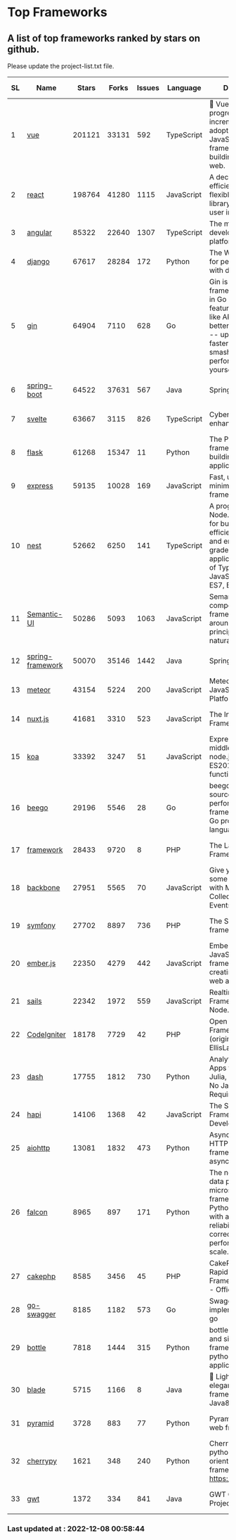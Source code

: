 # Top Frameworks
## A list of top frameworks ranked by stars on github.  
Please update the project-list.txt file.

| SL| Name  | Stars| Forks| Issues | Language | Description | Last Commit |
| --| ------| -----| ---- | ------ | -------- | ----------- | ----------- |
| 1 | [vue](https://github.com/vuejs/vue) | 201121 | 33131 | 592 | TypeScript | 🖖 Vue.js is a progressive, incrementally-adoptable JavaScript framework for building UI on the web. | 2022-12-06 14:35:28 |
| 2 | [react](https://github.com/facebook/react) | 198764 | 41280 | 1115 | JavaScript | A declarative, efficient, and flexible JavaScript library for building user interfaces. | 2022-12-07 20:51:46 |
| 3 | [angular](https://github.com/angular/angular) | 85322 | 22640 | 1307 | TypeScript | The modern web developer’s platform | 2022-12-07 22:10:26 |
| 4 | [django](https://github.com/django/django) | 67617 | 28284 | 172 | Python | The Web framework for perfectionists with deadlines. | 2022-12-07 10:23:13 |
| 5 | [gin](https://github.com/gin-gonic/gin) | 64904 | 7110 | 628 | Go | Gin is a HTTP web framework written in Go (Golang). It features a Martini-like API with much better performance -- up to 40 times faster. If you need smashing performance, get yourself some Gin. | 2022-12-01 05:15:31 |
| 6 | [spring-boot](https://github.com/spring-projects/spring-boot) | 64522 | 37631 | 567 | Java | Spring Boot | 2022-12-07 17:00:40 |
| 7 | [svelte](https://github.com/sveltejs/svelte) | 63667 | 3115 | 826 | TypeScript | Cybernetically enhanced web apps | 2022-12-07 19:04:50 |
| 8 | [flask](https://github.com/pallets/flask) | 61268 | 15347 | 11 | Python | The Python micro framework for building web applications. | 2022-11-25 15:51:37 |
| 9 | [express](https://github.com/expressjs/express) | 59135 | 10028 | 169 | JavaScript | Fast, unopinionated, minimalist web framework for node. | 2022-10-08 20:11:42 |
| 10 | [nest](https://github.com/nestjs/nest) | 52662 | 6250 | 141 | TypeScript | A progressive Node.js framework for building efficient, scalable, and enterprise-grade server-side applications on top of TypeScript & JavaScript (ES6, ES7, ES8) 🚀 | 2022-12-05 08:48:54 |
| 11 | [Semantic-UI](https://github.com/Semantic-Org/Semantic-UI) | 50286 | 5093 | 1063 | JavaScript | Semantic is a UI component framework based around useful principles from natural language. | 2022-10-06 20:02:37 |
| 12 | [spring-framework](https://github.com/spring-projects/spring-framework) | 50070 | 35146 | 1442 | Java | Spring Framework | 2022-12-07 22:15:25 |
| 13 | [meteor](https://github.com/meteor/meteor) | 43154 | 5224 | 200 | JavaScript | Meteor, the JavaScript App Platform | 2022-12-05 21:30:06 |
| 14 | [nuxt.js](https://github.com/nuxt/nuxt.js) | 41681 | 3310 | 523 | JavaScript | The Intuitive Vue(2) Framework | 2022-09-05 13:31:52 |
| 15 | [koa](https://github.com/koajs/koa) | 33392 | 3247 | 51 | JavaScript | Expressive middleware for node.js using ES2017 async functions | 2022-12-07 14:41:33 |
| 16 | [beego](https://github.com/beego/beego) | 29196 | 5546 | 28 | Go | beego is an open-source, high-performance web framework for the Go programming language. | 2022-11-22 08:28:00 |
| 17 | [framework](https://github.com/laravel/framework) | 28433 | 9720 | 8 | PHP | The Laravel Framework. | 2022-12-07 16:34:21 |
| 18 | [backbone](https://github.com/jashkenas/backbone) | 27951 | 5565 | 70 | JavaScript | Give your JS App some Backbone with Models, Views, Collections, and Events | 2022-11-23 20:55:56 |
| 19 | [symfony](https://github.com/symfony/symfony) | 27702 | 8897 | 736 | PHP | The Symfony PHP framework | 2022-12-07 10:35:48 |
| 20 | [ember.js](https://github.com/emberjs/ember.js) | 22350 | 4279 | 442 | JavaScript | Ember.js - A JavaScript framework for creating ambitious web applications | 2022-12-06 23:37:18 |
| 21 | [sails](https://github.com/balderdashy/sails) | 22342 | 1972 | 559 | JavaScript | Realtime MVC Framework for Node.js | 2022-11-21 02:21:42 |
| 22 | [CodeIgniter](https://github.com/bcit-ci/CodeIgniter) | 18178 | 7729 | 42 | PHP | Open Source PHP Framework (originally from EllisLab) | 2022-12-01 11:38:45 |
| 23 | [dash](https://github.com/plotly/dash) | 17755 | 1812 | 730 | Python | Analytical Web Apps for Python, R, Julia, and Jupyter. No JavaScript Required. | 2022-12-08 00:28:24 |
| 24 | [hapi](https://github.com/hapijs/hapi) | 14106 | 1368 | 42 | JavaScript | The Simple, Secure Framework Developers Trust | 2022-12-06 08:23:56 |
| 25 | [aiohttp](https://github.com/aio-libs/aiohttp) | 13081 | 1832 | 473 | Python | Asynchronous HTTP client/server framework for asyncio and Python | 2022-12-05 18:15:01 |
| 26 | [falcon](https://github.com/falconry/falcon) | 8965 | 897 | 171 | Python | The no-magic web data plane API and microservices framework for Python developers, with a focus on reliability, correctness, and performance at scale. | 2022-12-02 14:57:32 |
| 27 | [cakephp](https://github.com/cakephp/cakephp) | 8585 | 3456 | 45 | PHP | CakePHP: The Rapid Development Framework for PHP - Official Repository | 2022-12-05 15:33:22 |
| 28 | [go-swagger](https://github.com/go-swagger/go-swagger) | 8185 | 1182 | 573 | Go | Swagger 2.0 implementation for go | 2022-11-05 22:08:10 |
| 29 | [bottle](https://github.com/bottlepy/bottle) | 7818 | 1444 | 315 | Python | bottle.py is a fast and simple micro-framework for python web-applications. | 2022-09-05 15:24:52 |
| 30 | [blade](https://github.com/lets-blade/blade) | 5715 | 1166 | 8 | Java | :rocket: Lightning fast and elegant mvc framework for Java8 | 2022-05-10 12:38:06 |
| 31 | [pyramid](https://github.com/Pylons/pyramid) | 3728 | 883 | 77 | Python | Pyramid - A Python web framework | 2022-09-29 23:22:56 |
| 32 | [cherrypy](https://github.com/cherrypy/cherrypy) | 1621 | 348 | 240 | Python | CherryPy is a pythonic, object-oriented HTTP framework.      https://cherrypy.dev | 2022-07-17 20:36:25 |
| 33 | [gwt](https://github.com/gwtproject/gwt) | 1372 | 334 | 841 | Java | GWT Open Source Project | 2022-11-30 14:11:08 |

### Last updated at : 2022-12-08 00:58:44
